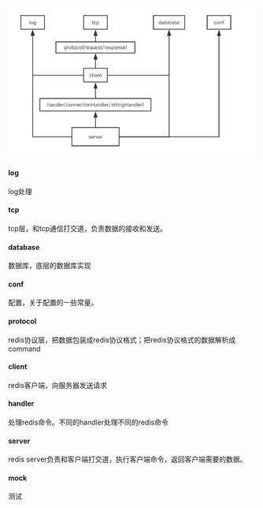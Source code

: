 
![framework](https://github.com/SwanSpouse/redis_go/blob/master/z_docs/framework/framework.png?raw=true)

#### log
log处理

#### tcp
tcp层，和tcp通信打交道，负责数据的接收和发送。

#### database
数据库，底层的数据库实现

#### conf
配置，关于配置的一些常量。

#### protocol
redis协议层，把数据包装成redis协议格式；把redis协议格式的数据解析成command

#### client
redis客户端，向服务器发送请求

#### handler
处理redis命令。不同的handler处理不同的redis命令

#### server
redis server负责和客户端打交道，执行客户端命令，返回客户端需要的数据。

#### mock
测试